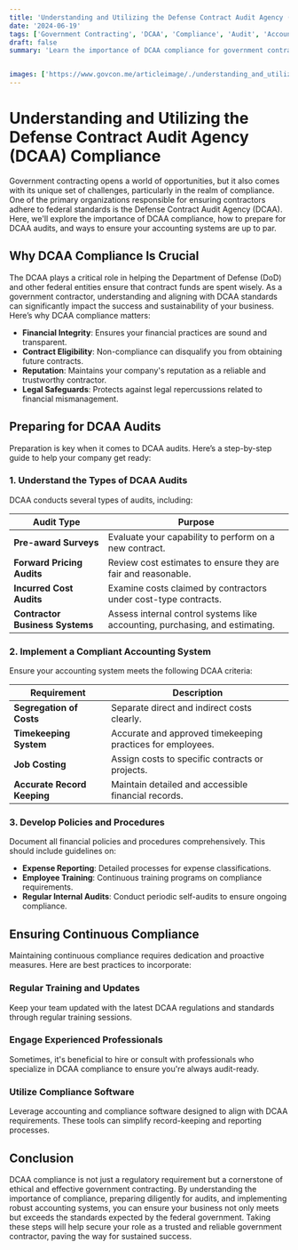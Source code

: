 ```yaml
---
title: 'Understanding and Utilizing the Defense Contract Audit Agency (DCAA) Compliance'
date: '2024-06-19'
tags: ['Government Contracting', 'DCAA', 'Compliance', 'Audit', 'Accounting Systems', 'Federal Contracts', 'Best Practices', 'Preparation', 'Standards']
draft: false
summary: 'Learn the importance of DCAA compliance for government contractors, including how to prepare for audits and ensure your accounting systems meet government standards.'


images: ['https://www.govcon.me/articleimage/./understanding_and_utilizing_the_defense_contract_audit_agency_dcaa_compliance.webp']
---
```


Understanding and Utilizing the Defense Contract Audit Agency (DCAA) Compliance
===============================================================================

Government contracting opens a world of opportunities, but it also comes with its unique set of challenges, particularly in the realm of compliance. One of the primary organizations responsible for ensuring contractors adhere to federal standards is the Defense Contract Audit Agency (DCAA). Here, we'll explore the importance of DCAA compliance, how to prepare for DCAA audits, and ways to ensure your accounting systems are up to par.

## **Why DCAA Compliance Is Crucial**

The DCAA plays a critical role in helping the Department of Defense (DoD) and other federal entities ensure that contract funds are spent wisely. As a government contractor, understanding and aligning with DCAA standards can significantly impact the success and sustainability of your business. Here’s why DCAA compliance matters:

- **Financial Integrity**: Ensures your financial practices are sound and transparent.
- **Contract Eligibility**: Non-compliance can disqualify you from obtaining future contracts.
- **Reputation**: Maintains your company's reputation as a reliable and trustworthy contractor.
- **Legal Safeguards**: Protects against legal repercussions related to financial mismanagement.

## **Preparing for DCAA Audits**

Preparation is key when it comes to DCAA audits. Here’s a step-by-step guide to help your company get ready:

### **1. Understand the Types of DCAA Audits**

DCAA conducts several types of audits, including:

| **Audit Type**                  | **Purpose**                                                                  |
|---------------------------------|------------------------------------------------------------------------------|
| **Pre-award Surveys**           | Evaluate your capability to perform on a new contract.                       |
| **Forward Pricing Audits**      | Review cost estimates to ensure they are fair and reasonable.                |
| **Incurred Cost Audits**        | Examine costs claimed by contractors under cost-type contracts.              |
| **Contractor Business Systems** | Assess internal control systems like accounting, purchasing, and estimating. |

### **2. Implement a Compliant Accounting System**

Ensure your accounting system meets the following DCAA criteria:

| **Requirement**                    | **Description**                                                      |
|------------------------------------|----------------------------------------------------------------------|
| **Segregation of Costs**           | Separate direct and indirect costs clearly.                          |
| **Timekeeping System**             | Accurate and approved timekeeping practices for employees.           |
| **Job Costing**                    | Assign costs to specific contracts or projects.                      |
| **Accurate Record Keeping**        | Maintain detailed and accessible financial records.                  |

### **3. Develop Policies and Procedures**

Document all financial policies and procedures comprehensively. This should include guidelines on:

- **Expense Reporting**: Detailed processes for expense classifications.
- **Employee Training**: Continuous training programs on compliance requirements.
- **Regular Internal Audits**: Conduct periodic self-audits to ensure ongoing compliance.

## **Ensuring Continuous Compliance**

Maintaining continuous compliance requires dedication and proactive measures. Here are best practices to incorporate:

### **Regular Training and Updates**

Keep your team updated with the latest DCAA regulations and standards through regular training sessions.

### **Engage Experienced Professionals**

Sometimes, it's beneficial to hire or consult with professionals who specialize in DCAA compliance to ensure you're always audit-ready.

### **Utilize Compliance Software**

Leverage accounting and compliance software designed to align with DCAA requirements. These tools can simplify record-keeping and reporting processes.

## **Conclusion**

DCAA compliance is not just a regulatory requirement but a cornerstone of ethical and effective government contracting. By understanding the importance of compliance, preparing diligently for audits, and implementing robust accounting systems, you can ensure your business not only meets but exceeds the standards expected by the federal government. Taking these steps will help secure your role as a trusted and reliable government contractor, paving the way for sustained success.

```
